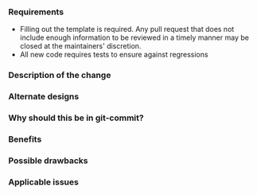 ### Requirements

* Filling out the template is required. Any pull request that does not include enough information to be reviewed in a timely manner may be closed at the maintainers' discretion.
* All new code requires tests to ensure against regressions

### Description of the change

<!--

We must be able to understand the design of your change from this description. If we can't get a good idea of what the code will be doing from the description here, the pull request may be closed at the maintainers' discretion. Keep in mind that the maintainer reviewing this PR may not be familiar with or have worked with the code here recently, so please walk us through the concepts.

-->

### Alternate designs

<!-- Explain what other alternates were considered and why the proposed version was selected -->

### Why should this be in git-commit?

<!-- Explain why this functionality should be in git-commit -->

### Benefits

<!-- What benefits will be realized by the code change? -->

### Possible drawbacks

<!-- What are the possible side-effects or negative impacts of the code change? -->

### Applicable issues

<!-- Enter any applicable Issues here -->
